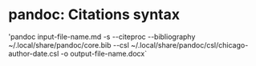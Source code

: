 # pandoc: Citations syntax

'pandoc input-file-name.md -s --citeproc --bibliography ~/.local/share/pandoc/core.bib --csl ~/.local/share/pandoc/csl/chicago-author-date.csl -o output-file-name.docx` 

